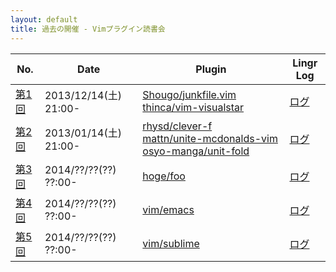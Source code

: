 ```yaml
---
layout: default
title: 過去の開催 - Vimプラグイン読書会
---
```


| No.                | Date                  | Plugin                                                                                                                    | Lingr Log
| -------------------| --------------------- | -----                                                                                                                     | ----
| [第1回](001.html)  | 2013/12/14(土) 21:00- | [Shougo/junkfile.vim](https://github.com/Shougo/junkfile.vim/tree/13384f507ea515af84d0f138a48c53378c7b30f3)<br> [thinca/vim-visualstar](https://github.com/thinca/vim-visualstar/tree/04327d52ee3b9ad35d1f6ac8919a6365352b2262)                                                    | [ログ](http://lingr.com/room/vim/archives/2013/12/14#message-17822571)
| [第2回](#)         | 2013/01/14(土) 21:00- |  [rhysd/clever-f](https://github.com/rhysd/clever-f.vim) <br> [mattn/unite-mcdonalds-vim](https://github.com/mattn/unite-mcdonalds-vim) [osyo-manga/unit-fold](https://github.com/osyo-manga/unite-fold)                                                                           | [ログ](http://lingr.com/room/vim/archives/2013/12/14#message-17822571)
| [第3回](#)         | 2014/??/??(??) ??:00- | [hoge/foo](#)                                                                                                             | [ログ](http://lingr.com/room/vim/archives/2013/12/14#message-17822571)
| [第4回](#)         | 2014/??/??(??) ??:00- | [vim/emacs](#)                                                                                                            | [ログ](http://lingr.com/room/vim/archives/2013/12/14#message-17822571)
| [第5回](#)         | 2014/??/??(??) ??:00- | [vim/sublime](#)                                                                                                          | [ログ](http://lingr.com/room/vim/archives/2013/12/14#message-17822571)

